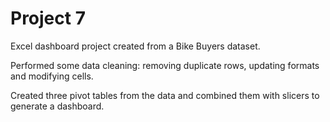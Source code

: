 # Project 7

Excel dashboard project created from a Bike Buyers dataset. 

Performed some data cleaning: removing duplicate rows, updating formats and modifying cells.

Created three pivot tables from the data and combined them with slicers to generate a dashboard.
